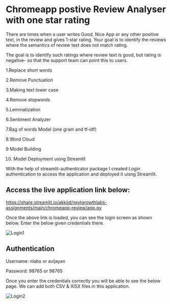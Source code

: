 # Chromeapp postive Review Analyser with one star rating

There are times when a user writes Good, Nice App or any other positive text, in the review and gives 1-star rating. Your goal is to identify the reviews where the semantics of review text does not match rating.

The goal is to identify such ratings where review text is good, but rating is negative- so that the support team can point this to users.


1.Replace short words

2.Remove Punctuation

3.Making text lower case

4.Remove stopwords

5.Lemmatization

6.Sentiment Analyzer

7.Bag of words Model (one gram and tf-idf)

8.Word Cloud

9 Model Building

10. Model Deployment using Streamlit

With the help of streamlit-authenticator package I created Login authentication to access the application and deployed it uisng Streamlit.

## Access the live application link below:

https://share.streamlit.io/akkijd/nextgrowthlabs-assignments/main/chromeapp-review/app.py

Once the above link is loaded, you can see the login screen as shown below. Enter the below given credentials there.

![Login1](https://user-images.githubusercontent.com/89348350/173998053-6e3eb1e4-5b39-4771-a6a6-569374117ed6.PNG)


## Authentication

Username: nlabs or avijayan

Password: 98765 or 98765

Once you enter the credentials correctly you will be able to see the below page. We can add both CSV & XlSX files in this application.

![Login2](https://user-images.githubusercontent.com/89348350/173998088-e6aa9468-2527-43b2-af97-b7dffb9c9e0b.PNG)

